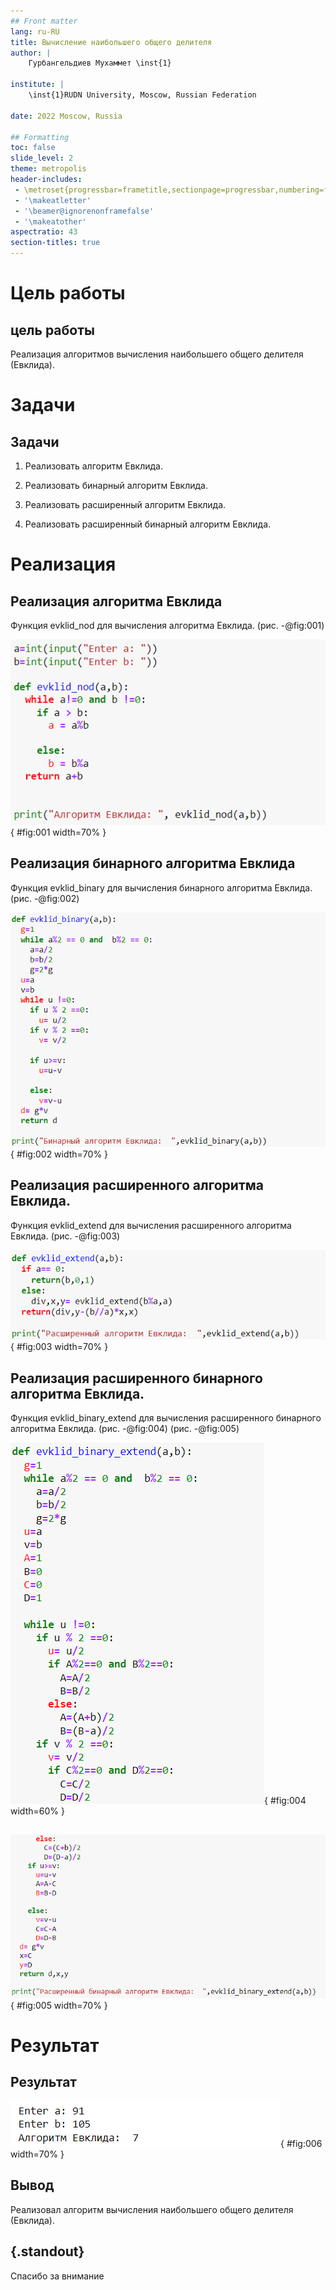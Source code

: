```yaml
---
## Front matter
lang: ru-RU
title: Вычисление наибольшего общего делителя
author: |
	Гурбангельдиев Мухаммет \inst{1}

institute: |
	\inst{1}RUDN University, Moscow, Russian Federation

date: 2022 Moscow, Russia

## Formatting
toc: false
slide_level: 2
theme: metropolis
header-includes:
 - \metroset{progressbar=frametitle,sectionpage=progressbar,numbering=fraction}
 - '\makeatletter'
 - '\beamer@ignorenonframefalse'
 - '\makeatother'
aspectratio: 43
section-titles: true
---
```


# Цель работы

## цель работы

Реализация алгоритмов вычисления наибольшего общего делителя (Евклида).

# Задачи

## Задачи

1. Реализовать алгоритм Евклида.

2. Реализовать бинарный алгоритм Евклида.

3. Реализовать расширенный алгоритм Евклида.

4. Реализовать расширенный бинарный алгоритм Евклида.

# Реализация

## Реализация алгоритма Евклида

Функция evklid_nod для вычисления алгоритма Евклида. (рис. -@fig:001)

![Функция для вычисления алгоритма Евклида](https://github.com/gurbangeldiev/information-security/blob/master/lab04/images/1.png?raw=true){ #fig:001 width=70% }

## Реализация бинарного алгоритма Евклида

Функция evklid_binary для вычисления бинарного алгоритма Евклида. (рис. -@fig:002)

![Функция для вычисления бинарного алгоритма Евклида](https://github.com/gurbangeldiev/information-security/blob/master/lab04/images/2.png?raw=true){ #fig:002 width=70% }

## Реализация расширенного алгоритма Евклида.

Функция evklid_extend для вычисления расширенного алгоритма Евклида. (рис. -@fig:003)

![Функция для вычисления вычисления расширенного алгоритма Евклида.](https://github.com/gurbangeldiev/information-security/blob/master/lab04/images/3.png?raw=true){ #fig:003 width=70% }

## Реализация расширенного бинарного алгоритма Евклида.

Функция evklid_binary_extend для вычисления расширенного бинарного алгоритма Евклида. (рис. -@fig:004) (рис. -@fig:005)

![Функция для вычисления расширенного бинарного алгоритма Евклида. Первая часть](https://github.com/gurbangeldiev/information-security/blob/master/lab04/images/4.png?raw=true){ #fig:004 width=60% }

##

![Функция для вычисления расширенного бинарного алгоритма Евклида. Вторая часть](https://github.com/gurbangeldiev/information-security/blob/master/lab04/images/5.png?raw=true){ #fig:005 width=70% }

# Результат

## Результат

![Результат алгоритмов](https://github.com/gurbangeldiev/information-security/blob/master/lab04/images/6.png?raw=true){ #fig:006 width=70% }


## Вывод

Реализовал алгоритм вычисления наибольшего общего делителя (Евклида).

## {.standout}

Спасибо за внимание
